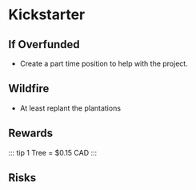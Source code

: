 # Kickstarter

## If Overfunded

- Create a part time position to help with the project.

## Wildfire

- At least replant the plantations

## Rewards

::: tip 1 Tree = $0.15 CAD
:::

## Risks








